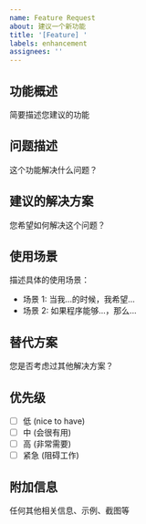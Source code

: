 ```yaml
---
name: Feature Request
about: 建议一个新功能
title: '[Feature] '
labels: enhancement
assignees: ''
---
```


## 功能概述
简要描述您建议的功能

## 问题描述
这个功能解决什么问题？

## 建议的解决方案
您希望如何解决这个问题？

## 使用场景
描述具体的使用场景：
- 场景 1: 当我...的时候，我希望...
- 场景 2: 如果程序能够...，那么...

## 替代方案
您是否考虑过其他解决方案？

## 优先级
- [ ] 低 (nice to have)
- [ ] 中 (会很有用)
- [ ] 高 (非常需要)
- [ ] 紧急 (阻碍工作)

## 附加信息
任何其他相关信息、示例、截图等